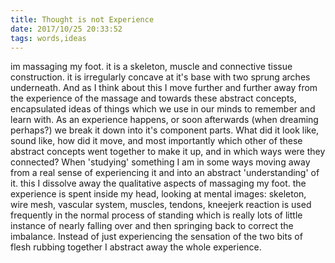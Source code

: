 ```yaml
---
title: Thought is not Experience
date: 2017/10/25 20:33:52
tags: words,ideas
---
```


im massaging my foot. it is a skeleton, muscle and connective tissue construction. it is irregularly concave at it's base with two sprung arches underneath. And as I think about this I move further and further away from the experience of the massage and towards these abstract concepts, encapsulated ideas of things which we use in our minds to remember and learn with. As an experience happens, or soon afterwards (when dreaming perhaps?) we break it down into it's component parts. What did it look like, sound like, how did it move, and most importantly which other of these abstract concepts went together to make it up, and in which ways were they connected? When 'studying' something I am in some ways moving away from a real sense of experiencing it and into an abstract 'understanding' of it. this I dissolve away the qualitative aspects of massaging my foot. the experience is spent inside my head, looking at mental images: skeleton, wire mesh, vascular system, muscles, tendons, kneejerk reaction is used frequently in the normal process of standing which is really lots of little instance of nearly falling over and then springing back to correct the imbalance. Instead of just experiencing the sensation of the two bits of flesh rubbing together I abstract away the whole experience.
